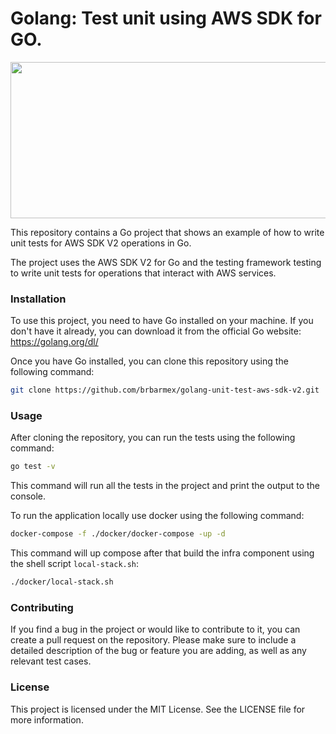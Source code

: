 # Golang: Test unit using AWS SDK for GO.

<img src="/docs/Images/red-green-refactor.png"  width="550" height="250">

This repository contains a Go project that shows an example of how to write unit tests for AWS SDK V2 operations in Go.

The project uses the AWS SDK V2 for Go and the testing framework testing to write unit tests for operations that interact with AWS services.

### Installation
To use this project, you need to have Go installed on your machine. If you don't have it already, you can download it from the official Go website: https://golang.org/dl/

Once you have Go installed, you can clone this repository using the following command:

```bash
git clone https://github.com/brbarmex/golang-unit-test-aws-sdk-v2.git
```

### Usage
After cloning the repository, you can run the tests using the following command:

```bash
go test -v
```

This command will run all the tests in the project and print the output to the console.

To run the application locally use docker using the following command:

```bash
docker-compose -f ./docker/docker-compose -up -d
```
This command will up compose after that build the infra component using the shell script `local-stack.sh`:

```bash
./docker/local-stack.sh
```


### Contributing

If you find a bug in the project or would like to contribute to it, you can create a pull request on the repository. Please make sure to include a detailed description of the bug or feature you are adding, as well as any relevant test cases.

### License

This project is licensed under the MIT License. See the LICENSE file for more information.
